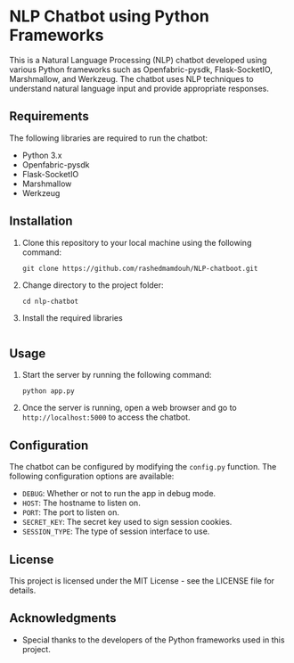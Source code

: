 # NLP Chatbot using Python Frameworks

This is a Natural Language Processing (NLP) chatbot developed using various Python frameworks such as Openfabric-pysdk, Flask-SocketIO, Marshmallow, and Werkzeug. The chatbot uses NLP techniques to understand natural language input and provide appropriate responses.

## Requirements

The following libraries are required to run the chatbot:

* Python 3.x
* Openfabric-pysdk
* Flask-SocketIO
* Marshmallow
* Werkzeug

## Installation

1. Clone this repository to your local machine using the following command:

   ```
   git clone https://github.com/rashedmamdouh/NLP-chatboot.git
   ```

2. Change directory to the project folder:

   ```
   cd nlp-chatbot
   ```

3. Install the required libraries
   ```

## Usage

1. Start the server by running the following command:

   ```
   python app.py
   ```

2. Once the server is running, open a web browser and go to `http://localhost:5000` to access the chatbot.

## Configuration

The chatbot can be configured by modifying the `config.py` function. The following configuration options are available:

* `DEBUG`: Whether or not to run the app in debug mode.
* `HOST`: The hostname to listen on.
* `PORT`: The port to listen on.
* `SECRET_KEY`: The secret key used to sign session cookies.
* `SESSION_TYPE`: The type of session interface to use.

## License

This project is licensed under the MIT License - see the LICENSE file for details.

## Acknowledgments

* Special thanks to the developers of the Python frameworks used in this project.
